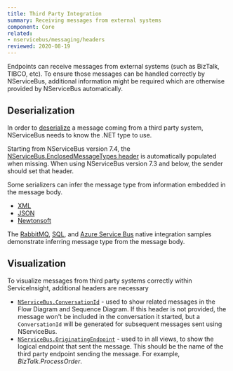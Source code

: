 ```yaml
---
title: Third Party Integration
summary: Receiving messages from external systems
component: Core
related:
- nservicebus/messaging/headers
reviewed: 2020-08-19
---
```


Endpoints can receive messages from external systems (such as BizTalk, TIBCO, etc). To ensure those messages can be handled correctly by NServiceBus, additional information might be required which are otherwise provided by NServiceBus automatically.


## Deserialization

In order to [deserialize](/nservicebus/serialization/) a message coming from a third party system, NServiceBus needs to know the .NET type to use.

Starting from NServiceBus version 7.4, the [NServiceBus.EnclosedMessageTypes header](/nservicebus/messaging/headers.md#serialization-headers-nservicebus-enclosedmessagetypes) is automatically populated when missing. When using NServiceBus version 7.3 and below, the sender should set that header.

Some serializers can infer the message type from information embedded in the message body. 

 * [XML](/nservicebus/serialization/xml.md) 
 * [JSON](/nservicebus/serialization/json.md)
 * [Newtonsoft](/nservicebus/serialization/newtonsoft.md)

The [RabbitMQ](/samples/rabbitmq/native-integration/), [SQL](/samples/sqltransport/native-integration/), and [Azure Service Bus](/samples/azure/native-integration-asb/) native integration samples demonstrate inferring message type from the message body.


## Visualization

To visualize messages from third party systems correctly within ServiceInsight, additional headers are necessary

- [`NServiceBus.ConversationId`](/nservicebus/messaging/headers.md#messaging-interaction-headers-nservicebus-conversationid) - used to show related messages in the Flow Diagram and Sequence Diagram. If this header is not provided, the message won't be included in the conversation it started, but a `ConversationId` will be generated for subsequent messages sent using NServiceBus.
- [`NServiceBus.OriginatingEndpoint`](/nservicebus/messaging/headers.md#diagnostic-and-informational-headers-nservicebus-originatingendpoint) - used to in all views, to show the logical endpoint that sent the message. This should be the name of the third party endpoint sending the message. For example, _BizTalk.ProcessOrder_.
